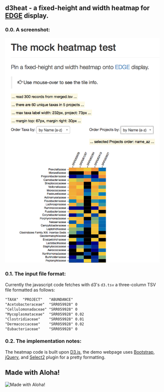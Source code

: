 ## d3heat - a fixed-height and width heatmap for [EDGE](https://bioedge.lanl.gov/edge_ui/) display.

### 0.0. A screenshot:
![A heatmap example](https://raw.githubusercontent.com/seninp-bioinfo/d3heat/master/site/screen01.png)

### 0.1. The input file format:
Currently the javascript code fetches with d3's `d3.tsv` a three-column TSV file formatted as follows:

    "TAXA"	"PROJECT"	"ABUNDANCE"
    "Acetobacteraceae"	"SRR059928"	0
    "Cellulomonadaceae"	"SRR059928"	0
    "Mycoplasmataceae"	"SRR059928"	0.02
    "Clostridiaceae"	"SRR059928"	0.01
    "Dermacoccaceae"	"SRR059928"	0.02
    "Eubacteriaceae"	"SRR059928"	0

### 0.2. The implementation notes:
The heatmap code is built upon [D3.js](https://d3js.org/), the demo webpage uses [Bootstrap](http://getbootstrap.com/), [jQuery](http://jquery.com/), and [Select2](https://select2.github.io/) plugin for a pretty formatting.

## Made with Aloha!
![Made with Aloha!](https://raw.githubusercontent.com/GrammarViz2/grammarviz2_src/master/src/resources/assets/aloha.jpg)
